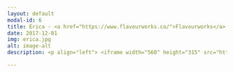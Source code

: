 ```yaml
---
layout: default
modal-id: 6
title: Erica - <a href="https://www.flavourworks.co/">Flavourworks</a>
date: 2017-12-01
img: erica.jpg
alt: image-alt
description: <p align="left"> <iframe width="560" height="315" src="https://www.youtube.com/embed/-61v6qIsJyo?rel=0&amp;controls=0" frameborder="0" allow="autoplay; encrypted-media" allowfullscreen></iframe> <br/> <br/> I worked with Flavourworks as an engine and tools engineer on Erica, an upcoming interactive live-action game for PS4. I was responsible for core engine features (openFrameworks/C++); 3D GUI framework, interactive video scrubbing, dynamic DOF Gaussian blur shaders, Lua integration, profiling and optimisation. <br/> <br/> I also led the development of GUI editor tool (Qt/C++), for use by film directors, editors and game designers to rapidly create branching interactive experiences. </p> 

---
```

